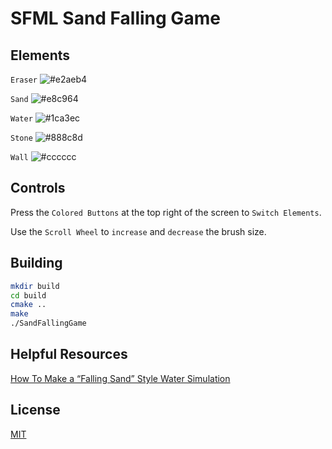 # SFML Sand Falling Game

## Elements
```Eraser``` ![#e2aeb4](https://via.placeholder.com/15/e2aeb4/000000?text=+)

```Sand``` ![#e8c964](https://via.placeholder.com/15/e8c964/000000?text=+)

```Water``` ![#1ca3ec](https://via.placeholder.com/15/1ca3ec/000000?text=+)

```Stone``` ![#888c8d](https://via.placeholder.com/15/888c8d/000000?text=+)

```Wall``` ![#cccccc](https://via.placeholder.com/15/cccccc/000000?text=+)


## Controls
Press the ```Colored Buttons``` at the top right of the screen to ```Switch Elements```.

Use the ```Scroll Wheel``` to ```increase``` and ```decrease``` the brush size.

## Building
```bash
mkdir build
cd build
cmake ..
make
./SandFallingGame
```

## Helpful Resources
[How To Make a “Falling Sand” Style Water Simulation](https://w-shadow.com/blog/2009/09/29/falling-sand-style-water-simulation/)

## License
[MIT](https://choosealicense.com/licenses/mit/)
